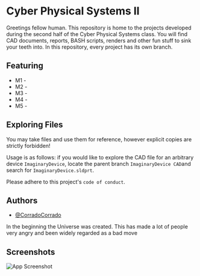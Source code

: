 
# Cyber Physical Systems II 
Greetings fellow human. 
This repository is home to the projects developed during the second half of the Cyber Physical Systems class. 
You will find CAD documents, reports, BASH scripts, renders and other fun stuff to sink your teeth into. 
In this repository, every project has its own branch. 

## Featuring 
- M1 - 
- M2 - 
- M3 - 
- M4 - 
- M5 - 

## Exploring Files 

You may take files and use them for reference, 
however explicit copies are strictly forbidden!

Usage is as follows: if you would like to explore the CAD file 
for an arbitrary device `ImaginaryDevice`, locate the parent branch 
`ImaginaryDevice CAD`and search for `ImaginaryDevice.sldprt`. 

Please adhere to this project's `code of conduct`.

## Authors

- [@CorradoCorrado](https://github.com/CorradoCorrado)

In the beginning the Universe was created. This has made a lot of people very angry and been widely regarded as a bad move

## Screenshots

![App Screenshot](https://via.placeholder.com/468x300?text=App+Screenshot+Here)

